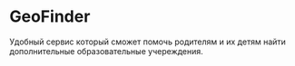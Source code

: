 # GeoFinder
Удобный сервис который сможет помочь родителям и их детям найти дополнительные образовательные учереждения.
